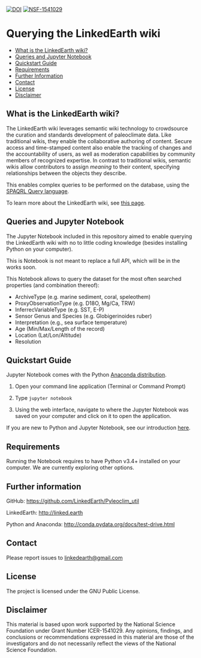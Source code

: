 [![DOI](https://zenodo.org/badge/101119446.svg)](https://zenodo.org/badge/latestdoi/101119446)
[![NSF-1541029](https://img.shields.io/badge/NSF-1541029-blue.svg)](https://nsf.gov/awardsearch/showAward?AWD_ID=1541029)

# Querying the LinkedEarth wiki

* [What is the LinkedEarth wiki?](#about)
* [Queries and Jupyter Notebook](#jupyter)
* [Quickstart Guide](#quickstart)
* [Requirements](#req)
* [Further Information](#info)
* [Contact](#contact)
* [License](#license)
* [Disclaimer](#disclaimer)

## <a name = "about"> What is the LinkedEarth wiki? </a>

The LinkedEarth wiki leverages semantic wiki technology to crowdsource the curation and standards development of paleoclimate data. Like traditional wikis, they enable the collaborative authoring of content. Secure access and time-stamped content also enable the tracking of changes and the accountability of users, as well as moderation capabilities by community members of recognized expertise. In contrast to traditional wikis, semantic wikis allow contributors to assign *meaning* to their content, specifying relationships between the objects they describe.

This enables complex queries to be performed on the database, using the [SPAQRL Query language](https://www.w3.org/TR/rdf-sparql-query/).

To learn more about the LinkedEarth wiki, see [this page](http://linked.earth/projects/linkedearth-wiki/).

## <a name = "jupyter"> Queries and Jupyter Notebook </a>

The Jupyter Notebook included in this repository aimed to enable querying the LinkedEarth wiki with no to little coding knowledge (besides installing Python on your computer).

This is Notebook is not meant to replace a full API, which will be in the works soon.

This Notebook allows to query the dataset for the most often searched properties (and combination thereof):

* ArchiveType (e.g. marine sediment, coral, speleothem)
* ProxyObservationType (e.g. D18O, Mg/Ca, TRW)
* InferrecVariableType (e.g. SST, E-P)
* Sensor Genus and Species (e.g. Globigerinoides ruber)
* Interpretation (e.g., sea surface temperature)
* Age (Min/Max/Length of the record)
* Location (Lat/Lon/Altitude)
* Resolution

## <a name = "quickstart"> Quickstart Guide </a>

Jupyter Notebook comes with the Python [Anaconda distribution](https://www.continuum.io/downloads).

1. Open your command line application (Terminal or Command Prompt)

2. Type `jupyter notebook`

3. Using the web interface, navigate to where the Jupyter Notebook was saved on your computer and click on it to open the application.

If you are new to Python and Jupyter Notebook, see our introduction [here](https://github.com/nickmckay/LiPD-utilities/blob/master/Examples/Welcome%20Jupyter%20-%20Quickstart.ipynb).

## <a name="req"> Requirements </a>

Running the Notebook requires to have Python v3.4+ installed on your computer. We are currently exploring other options.

## <a name="info">Further information</a>

GitHub: https://github.com/LinkedEarth/Pyleoclim_util

LinkedEarth: http://linked.earth

Python and Anaconda: http://conda.pydata.org/docs/test-drive.html

## <a name = "contact"> Contact </a>

Please report issues to <linkedearth@gmail.com>

## <a name ="license"> License </a>

The project is licensed under the GNU Public License.

## <a name = "disclaimer"> Disclaimer </a>
This material is based upon work supported by the National Science Foundation under Grant Number ICER-1541029. Any opinions, findings, and conclusions or recommendations expressed in this material are those of the investigators and do not necessarily reflect the views of the National Science Foundation.
